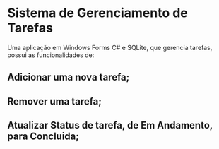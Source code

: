 # Sistema de Gerenciamento de Tarefas
Uma aplicação em Windows Forms C# e SQLite, que gerencia tarefas, possui as funcionalidades de:
 ## Adicionar uma nova tarefa;
 ## Remover uma tarefa;
 ## Atualizar Status de tarefa, de Em Andamento, para Concluida;
 
